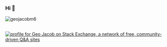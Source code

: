 ### Hi 👋

<!--
**geojacobm6/geojacobm6** is a ✨ _special_ ✨ repository because its `README.md` (this file) appears on your GitHub profile.

Here are some ideas to get you started:

- 🔭 I’m currently working on ...
- 🌱 I’m currently learning ...
- 👯 I’m looking to collaborate on ...
- 🤔 I’m looking for help with ...
- 💬 Ask me about ...
- 📫 How to reach me: ...
- 😄 Pronouns: ...
- ⚡ Fun fact: ...
-->



<p align="left"> <img src="https://github-readme-stats.vercel.app/api?username=geojacobm6&show_icons=true" alt="geojacobm6" /></p>


<p align="left">
  <!--strong>Stackoverflow Stats:</strong--><br>
<a href="https://stackexchange.com/users/3820159"><img src="https://stackexchange.com/users/flair/3820159.png?theme=dark" alt="profile for Geo Jacob on Stack Exchange, a network of free, community-driven Q&amp;A sites" title="profile for Geo Jacob on Stackoverflow, a network of free, community-driven Q&amp;A sites"></a>
</p>

